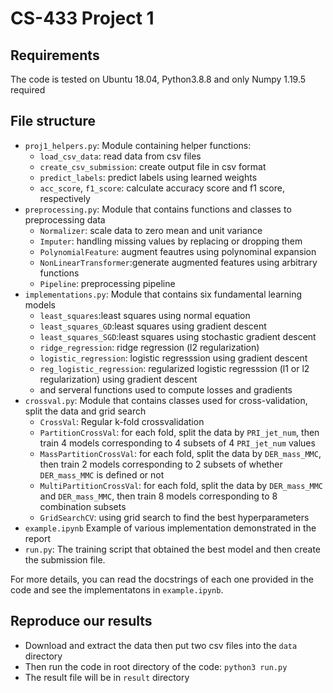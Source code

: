 
# CS-433 Project 1
## Requirements
The code is tested on Ubuntu 18.04, Python3.8.8 and only Numpy 1.19.5 required
## File structure
- `proj1_helpers.py`: Module containing helper functions:
	- `load_csv_data`: read data from csv files
	- `create_csv_submission`: create output file in csv format
	- `predict_labels`: predict labels using learned weights
	- `acc_score`, `f1_score`: calculate accuracy score and f1 score, respectively
- `preprocessing.py`: Module that contains functions and classes to preprocessing data
	- `Normalizer`: scale data to zero mean and unit variance
	- `Imputer`: handling missing values by replacing or dropping them
	- `PolynomialFeature`: augment feautres using polynominal expansion
	- `NonLinearTransformer`:generate augmented features using arbitrary functions
	- `Pipeline`: preprocessing pipeline
- `implementations.py`: Module that contains six fundamental learning models
	- `least_squares`:least squares using normal equation
    - `least_squares_GD`:least squares using gradient descent
    - `least_squares_SGD`:least squares using stochastic gradient descent
    - `ridge_regression`: ridge regression (l2 regularization)
    - `logistic_regression`: logistic regresssion using gradient descent
    - `reg_logistic_regression`: regularized logistic regresssion (l1 or l2 regularization) using gradient descent
    - and serveral functions used to compute losses and gradients
- `crossval.py`: Module that contains classes used for cross-validation, split the data and grid search
	- `CrossVal`: Regular k-fold crossvalidation
	- `PartitionCrossVal`: for each fold, split the data by `PRI_jet_num`, then train 4 models corresponding to 4 subsets of 4 `PRI_jet_num` values
	- `MassPartitionCrossVal`: for each fold, split the data by `DER_mass_MMC`, then train 2 models corresponding to 2 subsets of whether `DER_mass_MMC` is defined or not
	-  `MultiPartitionCrossVal`: for each fold, split the data by `DER_mass_MMC` and `DER_mass_MMC`, then train 8 models corresponding to 8 combination subsets
	- `GridSearchCV`: using grid search to find the best hyperparameters
- `example.ipynb` Example of various implementation demonstrated in the report
- `run.py`: The training script that obtained the best model and then create the submission file.
    
For more details, you can read the docstrings of each one provided in the code and see the implementatons in `example.ipynb`.

## Reproduce our results
- Download and extract the data then put two csv files into the `data` directory
- Then run the code in root directory of the code: `python3 run.py`
- The result file will be in `result` directory
